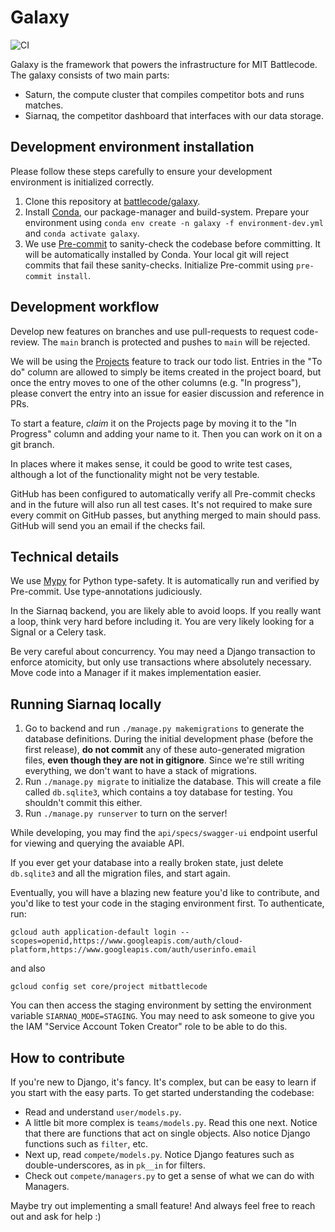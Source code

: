 # Galaxy

![CI](https://github.com/battlecode/galaxy/actions/workflows/ci.yml/badge.svg)

Galaxy is the framework that powers the infrastructure for MIT Battlecode.
The galaxy consists of two main parts:

- Saturn, the compute cluster that compiles competitor bots and runs matches.
- Siarnaq, the competitor dashboard that interfaces with our data storage.

## Development environment installation

Please follow these steps carefully to ensure your development environment is initialized correctly.

1. Clone this repository at [battlecode/galaxy](https://github.com/battlecode/galaxy).
1. Install [Conda](https://docs.conda.io/en/latest/miniconda.html), our package-manager and build-system.
   Prepare your environment using `conda env create -n galaxy -f environment-dev.yml` and `conda activate galaxy`.
1. We use [Pre-commit](https://pre-commit.com/) to sanity-check the codebase before committing.
   It will be automatically installed by Conda.
   Your local git will reject commits that fail these sanity-checks.
   Initialize Pre-commit using `pre-commit install`.

## Development workflow

Develop new features on branches and use pull-requests to request code-review.
The `main` branch is protected and pushes to `main` will be rejected.

We will be using the [Projects](https://github.com/battlecode/galaxy/projects?type=classic) feature to track our todo list.
Entries in the "To do" column are allowed to simply be items created in the project board, but once the entry moves to one of the other columns (e.g. "In progress"), please convert the entry into an issue for easier discussion and reference in PRs.

To start a feature, _claim_ it on the Projects page by moving it to the "In Progress" column and adding your name to it. Then you can work on it on a git branch.

In places where it makes sense, it could be good to write test cases, although a lot of the functionality might not be very testable.

GitHub has been configured to automatically verify all Pre-commit checks and in the future will also run all test cases.
It's not required to make sure every commit on GitHub passes, but anything merged to main should pass. GitHub will send you an email if the checks fail.

## Technical details

We use [Mypy](http://mypy-lang.org/examples.html) for Python type-safety.
It is automatically run and verified by Pre-commit.
Use type-annotations judiciously.

In the Siarnaq backend, you are likely able to avoid loops.
If you really want a loop, think very hard before including it.
You are very likely looking for a Signal or a Celery task.

Be very careful about concurrency.
You may need a Django transaction to enforce atomicity, but only use transactions where absolutely necessary.
Move code into a Manager if it makes implementation easier.

## Running Siarnaq locally

1. Go to backend and run `./manage.py makemigrations` to generate the database definitions.
   During the initial development phase (before the first release), **do not commit** any of these auto-generated migration files, **even though they are not in gitignore**.
   Since we're still writing everything, we don't want to have a stack of migrations.
1. Run `./manage.py migrate` to initialize the database.
   This will create a file called `db.sqlite3`, which contains a toy database for testing.
   You shouldn't commit this either.
1. Run `./manage.py runserver` to turn on the server!

While developing, you may find the `api/specs/swagger-ui` endpoint userful for viewing and querying the avaiable API.

If you ever get your database into a really broken state, just delete `db.sqlite3` and all the migration files, and start again.

Eventually, you will have a blazing new feature you'd like to contribute, and you'd like to test your code in the staging environment first.
To authenticate, run:

```
gcloud auth application-default login --scopes=openid,https://www.googleapis.com/auth/cloud-platform,https://www.googleapis.com/auth/userinfo.email
```

and also

```
gcloud config set core/project mitbattlecode
```

You can then access the staging environment by setting the environment variable `SIARNAQ_MODE=STAGING`.
You may need to ask someone to give you the IAM "Service Account Token Creator" role to be able to do this.

## How to contribute

If you're new to Django, it's fancy.
It's complex, but can be easy to learn if you start with the easy parts.
To get started understanding the codebase:

- Read and understand `user/models.py`.
- A little bit more complex is `teams/models.py`.
  Read this one next.
  Notice that there are functions that act on single objects.
  Also notice Django functions such as `filter`, etc.
- Next up, read `compete/models.py`.
  Notice Django features such as double-underscores, as in `pk__in` for filters.
- Check out `compete/managers.py` to get a sense of what we can do with Managers.

Maybe try out implementing a small feature! And always feel free to reach out and ask for help :)
